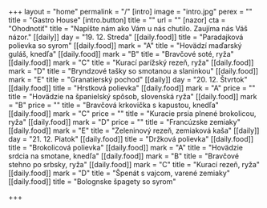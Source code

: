 +++
layout = "home"
permalink = "/"
[intro]
image = "intro.jpg"
perex = ""
title = "Gastro House"
[intro.button]
title = ""
url = ""
[nazor]
cta = "Ohodnotiť"
title = "Napíšte nám ako Vám u nás chutilo. Zaujíma nás Váš názor."
[[daily]]
day = "19. 12. Streda"
[[daily.food]]
title = "Paradajková polievka so syrom"
[[daily.food]]
mark = "A"
title = "Hovädzí maďarský guláš, knedľa"
[[daily.food]]
mark = "B"
title = "Bravčové soté, ryža"
[[daily.food]]
mark = "C"
title = "Kurací parížský rezeň, ryža"
[[daily.food]]
mark = "D"
title = "Bryndzové tašky so smotanou a slaninkou"
[[daily.food]]
mark = "E"
title = "Granatierský pochod"
[[daily]]
day = "20. 12. Štvrtok"
[[daily.food]]
title = "Hrstková polievka"
[[daily.food]]
mark = "A"
price = ""
title = "Hovädzie na španielský spôsob, slovenská ryža"
[[daily.food]]
mark = "B"
price = ""
title = "Bravčová krkovička s kapustou, knedľa"
[[daily.food]]
mark = "C"
price = ""
title = "Kuracie prsia plnené brokolicou, ryža"
[[daily.food]]
mark = "D"
price = ""
title = "Francúzske zemiaky"
[[daily.food]]
mark = "E"
title = "Zeleninový rezeň, zemiaková kaša"
[[daily]]
day = "21. 12. Piatok"
[[daily.food]]
title = "Držková polievka"
[[daily.food]]
title = "Brokolicová polievka"
[[daily.food]]
mark = "A"
title = "Hovädzie srdcia na smotane, knedľa"
[[daily.food]]
mark = "B"
title = "Bravčové stehno po srbsky, ryža"
[[daily.food]]
mark = "C"
title = "Kurací rezeň, ryža"
[[daily.food]]
mark = "D"
title = "Špenát s vajcom, varené zemiaky"
[[daily.food]]
title = "Bolognske špagety so syrom"

+++
